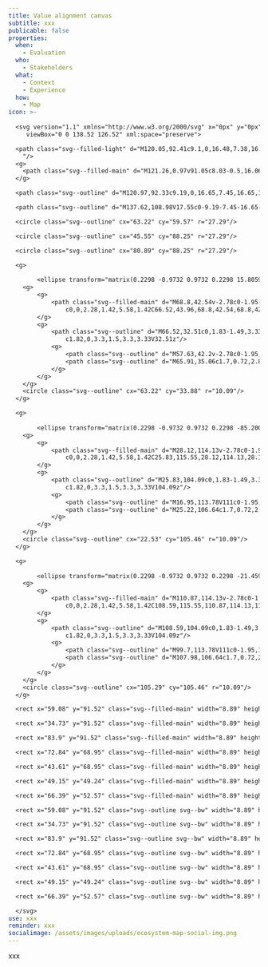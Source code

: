 ```yaml
---
title: Value alignment canvas
subtitle: xxx
publicable: false
properties:
  when:
    - Evaluation
  who:
    - Stakeholders
  what:
    - Context
    - Experience
  how:
    - Map
icon: >-
  
  <svg version="1.1" xmlns="http://www.w3.org/2000/svg" x="0px" y="0px"
  	 viewBox="0 0 138.52 126.52" xml:space="preserve">

  <path class="svg--filled-light" d="M120.05,92.41c9.1,0,16.48,7.38,16.48,16.48c0,9.1-7.38,16.48-16.48,16.48v-0.04h-16.26H86.42H1.14v-107h126.31
  	"/>
  <g>
  	<path class="svg--filled-main" d="M121.26,0.97v91.05c8.03-0.5,16.06,5.41,16.06,14.38V17.15c0-8.97-7.19-16.25-16.06-16.25"/>
  </g>

  <path class="svg--outline" d="M120.97,92.33c9.19,0,16.65,7.45,16.65,16.65s-7.45,16.65-16.65,16.65v-0.04h-16.42H87.01H0.9V17.55h119.53"/>

  <path class="svg--outline" d="M137.62,108.98V17.55c0-9.19-7.45-16.65-16.65-16.65v0.08v91.36"/>

  <circle class="svg--outline" cx="63.22" cy="59.57" r="27.29"/>

  <circle class="svg--outline" cx="45.55" cy="88.25" r="27.29"/>

  <circle class="svg--outline" cx="80.89" cy="88.25" r="27.29"/>

  <g>
  	
  		<ellipse transform="matrix(0.2298 -0.9732 0.9732 0.2298 15.8059 87.5531)" class="svg--filled-light" cx="63.22" cy="33.79" rx="10.09" ry="10.09"/>
  	<g>
  		<g>
  			<path class="svg--filled-main" d="M68.8,42.54v-2.78c0-1.95-1.2-3.64-2.89-4.36h-5.38c-1.7,0.72-2.89,2.41-2.89,4.36v2.78
  				c0,0,2.28,1.42,5.58,1.42C66.52,43.96,68.8,42.54,68.8,42.54z"/>
  		</g>
  		<g>
  			<path class="svg--outline" d="M66.52,32.51c0,1.83-1.49,3.33-3.3,3.33c-1.82,0-3.3-1.5-3.3-3.33v-1.15c0-1.83,1.49-3.33,3.3-3.33
  				c1.82,0,3.3,1.5,3.3,3.33V32.51z"/>
  			<g>
  				<path class="svg--outline" d="M57.63,42.2v-2.78c0-1.95,1.2-3.64,2.89-4.36"/>
  				<path class="svg--outline" d="M65.91,35.06c1.7,0.72,2.89,2.41,2.89,4.36v2.78"/>
  			</g>
  		</g>
  	</g>
  	<circle class="svg--outline" cx="63.22" cy="33.88" r="10.09"/>
  </g>

  <g>
  	
  		<ellipse transform="matrix(0.2298 -0.9732 0.9732 0.2298 -85.2006 103.0939)" class="svg--filled-light" cx="22.53" cy="105.37" rx="10.09" ry="10.09"/>
  	<g>
  		<g>
  			<path class="svg--filled-main" d="M28.12,114.13v-2.78c0-1.95-1.2-3.64-2.89-4.36h-5.38c-1.7,0.72-2.89,2.41-2.89,4.36v2.78
  				c0,0,2.28,1.42,5.58,1.42C25.83,115.55,28.12,114.13,28.12,114.13z"/>
  		</g>
  		<g>
  			<path class="svg--outline" d="M25.83,104.09c0,1.83-1.49,3.33-3.3,3.33c-1.82,0-3.3-1.5-3.3-3.33v-1.15c0-1.83,1.49-3.33,3.3-3.33
  				c1.82,0,3.3,1.5,3.3,3.33V104.09z"/>
  			<g>
  				<path class="svg--outline" d="M16.95,113.78V111c0-1.95,1.2-3.64,2.89-4.36"/>
  				<path class="svg--outline" d="M25.22,106.64c1.7,0.72,2.89,2.41,2.89,4.36v2.78"/>
  			</g>
  		</g>
  	</g>
  	<circle class="svg--outline" cx="22.53" cy="105.46" r="10.09"/>
  </g>

  <g>
  	
  		<ellipse transform="matrix(0.2298 -0.9732 0.9732 0.2298 -21.4591 183.6348)" class="svg--filled-light" cx="105.29" cy="105.37" rx="10.09" ry="10.09"/>
  	<g>
  		<g>
  			<path class="svg--filled-main" d="M110.87,114.13v-2.78c0-1.95-1.2-3.64-2.89-4.36h-5.38c-1.7,0.72-2.89,2.41-2.89,4.36v2.78
  				c0,0,2.28,1.42,5.58,1.42C108.59,115.55,110.87,114.13,110.87,114.13z"/>
  		</g>
  		<g>
  			<path class="svg--outline" d="M108.59,104.09c0,1.83-1.49,3.33-3.3,3.33c-1.82,0-3.3-1.5-3.3-3.33v-1.15c0-1.83,1.49-3.33,3.3-3.33
  				c1.82,0,3.3,1.5,3.3,3.33V104.09z"/>
  			<g>
  				<path class="svg--outline" d="M99.7,113.78V111c0-1.95,1.2-3.64,2.89-4.36"/>
  				<path class="svg--outline" d="M107.98,106.64c1.7,0.72,2.89,2.41,2.89,4.36v2.78"/>
  			</g>
  		</g>
  	</g>
  	<circle class="svg--outline" cx="105.29" cy="105.46" r="10.09"/>
  </g>

  <rect x="59.08" y="91.52" class="svg--filled-main" width="8.89" height="3.33"/>

  <rect x="34.73" y="91.52" class="svg--filled-main" width="8.89" height="3.33"/>

  <rect x="83.9" y="91.52" class="svg--filled-main" width="8.89" height="3.33"/>

  <rect x="72.84" y="68.95" class="svg--filled-main" width="8.89" height="3.33"/>

  <rect x="43.61" y="68.95" class="svg--filled-main" width="8.89" height="3.33"/>

  <rect x="49.15" y="49.24" class="svg--filled-main" width="8.89" height="3.33"/>

  <rect x="66.39" y="52.57" class="svg--filled-main" width="8.89" height="3.33"/>

  <rect x="59.08" y="91.52" class="svg--outline svg--bw" width="8.89" height="3.33"/>

  <rect x="34.73" y="91.52" class="svg--outline svg--bw" width="8.89" height="3.33"/>

  <rect x="83.9" y="91.52" class="svg--outline svg--bw" width="8.89" height="3.33"/>

  <rect x="72.84" y="68.95" class="svg--outline svg--bw" width="8.89" height="3.33"/>

  <rect x="43.61" y="68.95" class="svg--outline svg--bw" width="8.89" height="3.33"/>

  <rect x="49.15" y="49.24" class="svg--outline svg--bw" width="8.89" height="3.33"/>

  <rect x="66.39" y="52.57" class="svg--outline svg--bw" width="8.89" height="3.33"/>

  </svg>
use: xxx
reminder: xxx
socialimage: /assets/images/uploads/ecosystem-map-social-img.png
---
```

xxx